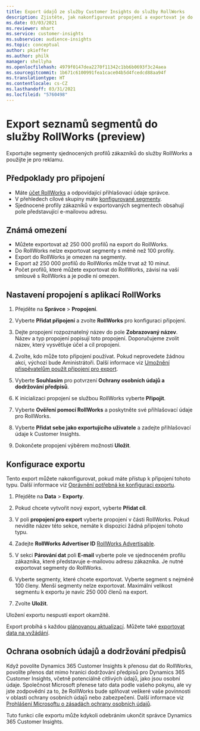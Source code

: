 ```yaml
---
title: Export údajů ze služby Customer Insights do služby RollWorks
description: Zjistěte, jak nakonfigurovat propojení a exportovat je do služby RollWorks.
ms.date: 03/03/2021
ms.reviewer: mhart
ms.service: customer-insights
ms.subservice: audience-insights
ms.topic: conceptual
author: pkieffer
ms.author: philk
manager: shellyha
ms.openlocfilehash: 4979f0147dea2270f11342c1bb6b0693f3c24aea
ms.sourcegitcommit: 1b671c6100991fea1cace04b5d4fcedcd88aa94f
ms.translationtype: HT
ms.contentlocale: cs-CZ
ms.lasthandoff: 03/31/2021
ms.locfileid: "5760498"
---
```

# <a name="export-segment-lists-to-rollworks-preview"></a>Export seznamů segmentů do služby RollWorks (preview)

Exportujte segmenty sjednocených profilů zákazníků do služby RollWorks a použijte je pro reklamu. 

## <a name="prerequisites-for-a-connection"></a>Předpoklady pro připojení

-   Máte [účet RollWorks](https://www.rollworks.com/) a odpovídající přihlašovací údaje správce.
-   V přehledech cílové skupiny máte [konfigurované segmenty](segments.md).
-   Sjednocené profily zákazníků v exportovaných segmentech obsahují pole představující e-mailovou adresu.

## <a name="known-limitations"></a>Známá omezení

- Můžete exportovat až 250 000 profilů na export do RollWorks.
- Do RollWorks nelze exportovat segmenty s méně než 100 profily. 
- Export do RollWorks je omezen na segmenty.
- Export až 250 000 profilů do RollWorks může trvat až 10 minut. 
- Počet profilů, které můžete exportovat do RollWorks, závisí na vaší smlouvě s RollWorks a je podle ní omezen.

## <a name="set-up-connection-to-rollworks"></a>Nastavení propojení s aplikací RollWorks

1. Přejděte na **Správce** > **Propojení**.

1. Vyberte **Přidat připojení** a zvolte **RollWorks** pro konfiguraci připojení.

1. Dejte propojení rozpoznatelný název do pole **Zobrazovaný název**. Název a typ propojení popisují toto propojení. Doporučujeme zvolit název, který vysvětluje účel a cíl propojení.

1. Zvolte, kdo může toto připojení používat. Pokud neprovedete žádnou akci, výchozí bude Aministrátoři. Další informace viz [Umožnění přispěvatelům použít připojení pro export](connections.md#allow-contributors-to-use-a-connection-for-exports).

1. Vyberte **Souhlasím** pro potvrzení **Ochrany osobních údajů a dodržování předpisů**.

1. K inicializaci propojení se službou RollWorks vyberte **Připojit**.

1. Vyberte **Ověření pomocí RollWorks** a poskytněte své přihlašovací údaje pro RollWorks.

1. Vyberte **Přidat sebe jako exportujícího uživatele** a zadejte přihlašovací údaje k Customer Insights.

1. Dokončete propojení výběrem možnosti **Uložit**.

## <a name="configure-an-export"></a>Konfigurace exportu

Tento export můžete nakonfigurovat, pokud máte přístup k připojení tohoto typu. Další informace viz [Oprávnění potřebná ke konfiguraci exportu](export-destinations.md#set-up-a-new-export).

1. Přejděte na **Data** > **Exporty**.

1. Pokud chcete vytvořit nový export, vyberte **Přidat cíl**.

1. V poli **propojení pro export** vyberte propojení v části RollWorks. Pokud nevidíte název této sekce, nemáte k dispozici žádná připojení tohoto typu.

1. Zadejte **RollWorks Advertiser ID** [RollWorks Advertisable](https://help.adroll.com/hc/articles/212011838-Advertiser-Profiles).

3. V sekci **Párování dat** poli **E-mail** vyberte pole ve sjednoceném profilu zákazníka, které představuje e-mailovou adresu zákazníka. Je nutné exportovat segmenty do RollWorks.

1. Vyberte segmenty, které chcete exportovat. Vyberte segment s nejméně 100 členy. Menší segmenty nelze exportovat. Maximální velikost segmentu k exportu je navíc 250 000 členů na export. 

1. Zvolte **Uložit**.

Uložení exportu nespustí export okamžitě.

Export probíhá s každou [plánovanou aktualizací](system.md#schedule-tab). Můžete také [exportovat data na vyžádání](export-destinations.md#run-exports-on-demand). 


## <a name="data-privacy-and-compliance"></a>Ochrana osobních údajů a dodržování předpisů

Když povolíte Dynamics 365 Customer Insights k přenosu dat do RollWorks, povolíte přenos dat mimo hranici dodržování předpisů pro Dynamics 365 Customer Insights, včetně potenciálně citlivých údajů, jako jsou osobní údaje. Společnost Microsoft přenese tato data podle vašeho pokynu, ale vy jste zodpovědní za to, že RollWorks bude splňovat veškeré vaše povinnosti v oblasti ochrany osobních údajů nebo zabezpečení. Další informace viz [Prohlášení Microsoftu o zásadách ochrany osobních údajů](https://go.microsoft.com/fwlink/?linkid=396732).

Tuto funkci cíle exportu může kdykoli odebráním ukončit správce Dynamics 365 Customer Insights.
